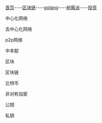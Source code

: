 [首页](https://summer2009.github.io/BlockChain2018/)----[区块链](https://summer2009.github.io/BlockChain2018/)----[golang](https://summer2009.github.io/BlockChain2018/)----[树莓派](https://summer2009.github.io/BlockChain2018/)----[投资](https://summer2009.github.io/BlockChain2018/)

中心化网络

去中心化网络

p2p网络

中本聪

区块

区块链

比特币

非对称加密

公钥

私钥

